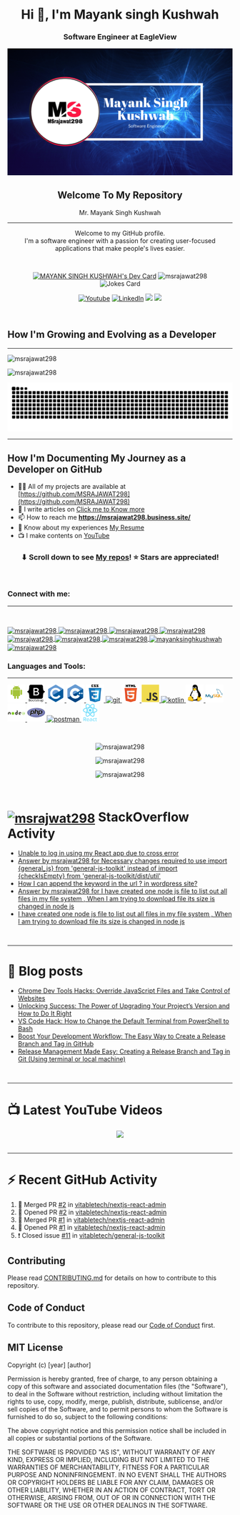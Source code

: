 <h1 align="center">Hi 👋, I'm Mayank singh Kushwah</h1>
<h3 align="center">Software Engineer at EagleView</h3>
<p align="center">
  <img src="https://raw.githubusercontent.com/MSRAJAWAT298/msrajawat298/main/images/background-images/msrajawat298_bg-min.png" title="Mr. Mayank singh kushwah software  engineer" />
<h2 align="center">Welcome To My Repository</h2>
<p align="center">Mr. Mayank Singh Kushwah </p>

---

<p align="center">Welcome to my GitHub profile. <br />I'm a software engineer with a passion for creating user-focused applications that make people's lives easier. </p>
</p>
<br />

<p align="center">
  <a href="https://app.daily.dev/msrajawat298"><img style="width:50%" src="https://api.daily.dev/devcards/b5ab065999d747239184aa801c548039.png?r=a9p" width="400" alt="MAYANK SINGH KUSHWAH's Dev Card"/></a>
  <img style="width:50%" height="" src="https://github-readme-stackoverflow.vercel.app/?userID=9578353" alt="msrajawat298" /><br/>
<!--Random Jokes Card -->
<img style="width:100%" src="https://readme-jokes.vercel.app/api" alt="Jokes Card"/>
</p>

<p align="center">
  <a href="https://www.youtube.com/c/MAYANKSINGHKUSHWAH"><img alt="Youtube" title="Youtube" src="https://img.shields.io/badge/-YouTube-red?style=for-the-badge&logo=youtube&logoColor=white"/></a>
  <a href="https://www.linkedin.com/in/msrajawat298/"><img alt="LinkedIn" title="LinkedIn" src="https://img.shields.io/badge/-LinkedIn-0077B5?style=for-the-badge&logo=linkedin&logoColor=white"/></a>
  <a href="https://dev.to/msrajawat298"><img src="https://img.shields.io/badge/DEV.TO-%230A0A0A.svg?&style=for-the-badge&logo=dev.to&logoColor=white"></a>
  <a href="https://linktr.ee/msrajawat298"><img src="https://img.shields.io/badge/Linktree-39E09B.svg?style=for-the-badge&logo=Linktree&logoColor=white"></a>
</p>
<br />

## How I'm Growing and Evolving as a Developer

---

<p align="left">
  <img src="https://komarev.com/ghpvc/?username=msrajawat298&label=Profile%20views&color=0e75b6&style=flat" alt="msrajawat298" />
</p>
<p align="left">
  <img style="width:100%" src="https://github-profile-trophy.vercel.app/?username=msrajawat298&flat" alt="msrajawat298" />
</p>
<p align="center">
  <img src="https://raw.githubusercontent.com/msrajawat298/msrajawat298/main/images/github_stuff/github-user-contribution.svg">
</p>

---

## How I'm Documenting My Journey as a Developer on GitHub

- 👨‍💻 All of my projects are available at [https://github.com/MSRAJAWAT298](https://github.com/MSRAJAWAT298)
- 📝 I write articles on [Click me to Know more](https://www.mayanksinghkushwah.in/)
- 📫 How to reach me **https://msrajawat298.business.site/**
- 📄 Know about my experiences [My Resume](https://github.com/MSRAJAWAT298/msrajawat298/blob/main/Resume-Mr.-MAYANK-SINGH-KUSHWAH.pdf)
- 📺 I make contents on [YouTube](https://www.youtube.com/@msrajawat298)<br>

<h3 align="center">⬇ Scroll down to see <a href="https://github.com/msrajawat298?tab=repositories">My repos</a>! ⭐ Stars are appreciated!</h3>

<br/>
  <h3 align="left">Connect with me:</h3>
  
  ---
  <br/>
  <p align="left">
    <a href="https://codepen.io/msrajawat298" target="blank">
      <img align="center" src="https://raw.githubusercontent.com/rahuldkjain/github-profile-readme-generator/master/src/images/icons/Social/codepen.svg" alt="msrajawat298" height="30" width="40" />
    </a>
    <a href="https://dev.to/msrajawat298" target="blank">
      <img align="center" src="https://raw.githubusercontent.com/rahuldkjain/github-profile-readme-generator/master/src/images/icons/Social/devto.svg" alt="msrajawat298" height="30" width="40" />
    </a>
    <a href="https://twitter.com/msrajawat298" target="blank">
      <img align="center" src="https://raw.githubusercontent.com/rahuldkjain/github-profile-readme-generator/master/src/images/icons/Social/twitter.svg" alt="msrajawat298" height="30" width="40" />
    </a>
    <a href="https://linkedin.com/in/msrajwat298" target="blank">
      <img align="center" src="https://raw.githubusercontent.com/rahuldkjain/github-profile-readme-generator/master/src/images/icons/Social/linked-in-alt.svg" alt="msrajwat298" height="30" width="40" />
    </a>
    <a href="https://stackoverflow.com/users/9578353/msrajwat298" target="blank">
      <img align="center" src="https://raw.githubusercontent.com/rahuldkjain/github-profile-readme-generator/master/src/images/icons/Social/stack-overflow.svg" alt="msrajwat298" height="30" width="40" />
    </a>
    <a href="https://fb.com/msrajwat298" target="blank">
      <img align="center" src="https://raw.githubusercontent.com/rahuldkjain/github-profile-readme-generator/master/src/images/icons/Social/facebook.svg" alt="msrajwat298" height="30" width="40" />
    </a>
    <a href="https://instagram.com/msrajwat298" target="blank">
      <img align="center" src="https://raw.githubusercontent.com/rahuldkjain/github-profile-readme-generator/master/src/images/icons/Social/instagram.svg" alt="msrajwat298" height="30" width="40" />
    </a>
    <a href="https://www.youtube.com/c/mayanksinghkushwah" target="blank">
      <img align="center" src="https://raw.githubusercontent.com/rahuldkjain/github-profile-readme-generator/master/src/images/icons/Social/youtube.svg" alt="mayanksinghkushwah" height="30" width="40" />
    </a>
    <a href="https://www.hackerearth.com/msrajawat298" target="blank">
      <img align="center" src="https://raw.githubusercontent.com/rahuldkjain/github-profile-readme-generator/master/src/images/icons/Social/hackerearth.svg" alt="msrajawat298" height="30" width="40" />
    </a>
  </p>
  <h3 align="left">Languages and Tools:</h3>

---

  <p align="left">
    <a href="https://developer.android.com" target="_blank" rel="noreferrer">
      <img src="https://raw.githubusercontent.com/devicons/devicon/master/icons/android/android-original-wordmark.svg" alt="android" width="40" height="40" />
    </a>
    <a href="https://getbootstrap.com" target="_blank" rel="noreferrer">
      <img src="https://raw.githubusercontent.com/devicons/devicon/master/icons/bootstrap/bootstrap-plain-wordmark.svg" alt="bootstrap" width="40" height="40" />
    </a>
    <a href="https://www.cprogramming.com/" target="_blank" rel="noreferrer">
      <img src="https://raw.githubusercontent.com/devicons/devicon/master/icons/c/c-original.svg" alt="c" width="40" height="40" />
    </a>
    <a href="https://www.w3schools.com/cpp/" target="_blank" rel="noreferrer">
      <img src="https://raw.githubusercontent.com/devicons/devicon/master/icons/cplusplus/cplusplus-original.svg" alt="cplusplus" width="40" height="40" />
    </a>
    <a href="https://www.w3schools.com/css/" target="_blank" rel="noreferrer">
      <img src="https://raw.githubusercontent.com/devicons/devicon/master/icons/css3/css3-original-wordmark.svg" alt="css3" width="40" height="40" />
    </a>
    <a href="https://git-scm.com/" target="_blank" rel="noreferrer">
      <img src="https://www.vectorlogo.zone/logos/git-scm/git-scm-icon.svg" alt="git" width="40" height="40" />
    </a>
    <a href="https://www.w3.org/html/" target="_blank" rel="noreferrer">
      <img src="https://raw.githubusercontent.com/devicons/devicon/master/icons/html5/html5-original-wordmark.svg" alt="html5" width="40" height="40" />
    </a>
    <a href="https://developer.mozilla.org/en-US/docs/Web/JavaScript" target="_blank" rel="noreferrer">
      <img src="https://raw.githubusercontent.com/devicons/devicon/master/icons/javascript/javascript-original.svg" alt="javascript" width="40" height="40" />
    </a>
    <a href="https://kotlinlang.org" target="_blank" rel="noreferrer">
      <img src="https://www.vectorlogo.zone/logos/kotlinlang/kotlinlang-icon.svg" alt="kotlin" width="40" height="40" />
    </a>
    <a href="https://www.linux.org/" target="_blank" rel="noreferrer">
      <img src="https://raw.githubusercontent.com/devicons/devicon/master/icons/linux/linux-original.svg" alt="linux" width="40" height="40" />
    </a>
    <a href="https://www.mysql.com/" target="_blank" rel="noreferrer">
      <img src="https://raw.githubusercontent.com/devicons/devicon/master/icons/mysql/mysql-original-wordmark.svg" alt="mysql" width="40" height="40" />
    </a>
    <a href="https://nodejs.org" target="_blank" rel="noreferrer">
      <img src="https://raw.githubusercontent.com/devicons/devicon/master/icons/nodejs/nodejs-original-wordmark.svg" alt="nodejs" width="40" height="40" />
    </a>
    <a href="https://www.php.net" target="_blank" rel="noreferrer">
      <img src="https://raw.githubusercontent.com/devicons/devicon/master/icons/php/php-original.svg" alt="php" width="40" height="40" />
    </a>
    <a href="https://postman.com" target="_blank" rel="noreferrer">
      <img src="https://www.vectorlogo.zone/logos/getpostman/getpostman-icon.svg" alt="postman" width="40" height="40" />
    </a>
    <a href="https://reactjs.org/" target="_blank" rel="noreferrer">
      <img src="https://raw.githubusercontent.com/devicons/devicon/master/icons/react/react-original-wordmark.svg" alt="react" width="40" height="40" />
    </a>
  </p>
  <br>
  <p align="center">
    <img src="https://github-readme-stats.vercel.app/api/top-langs?username=msrajawat298&show_icons=true&locale=en&layout=compact" alt="msrajawat298" />
  </p>
  
  <p align="center"> <img src="https://github-readme-stats.vercel.app/api?username=msrajawat298&show_icons=true&locale=en" alt="msrajawat298" />
  </p>
  <p  align="center">
    <img src="https://github-readme-streak-stats.herokuapp.com/?user=msrajawat298&" alt="msrajawat298" />
  </p>
<br/>

# <a href="https://stackoverflow.com/users/9578353/msrajwat298" target="blank"><img align="center" src="https://raw.githubusercontent.com/rahuldkjain/github-profile-readme-generator/master/src/images/icons/Social/stack-overflow.svg" alt="msrajwat298" height="30" width="40" /></a> StackOverflow Activity

<!-- STACKOVERFLOW:START -->
- [Unable to log in using my React app due to cross error](https://stackoverflow.com/questions/76345428/unable-to-log-in-using-my-react-app-due-to-cross-error)
- [Answer by msrajwat298 for Necessary changes required to use import {general_js} from &#39;general-js-toolkit&#39; instead of import {checkIsEmpty} from &#39;general-js-toolkit/dist/util&#39;](https://stackoverflow.com/questions/76214905/necessary-changes-required-to-use-import-general-js-from-general-js-toolkit/76218298#76218298)
- [How I can append the keyword in the url ? in wordpress site?](https://stackoverflow.com/questions/76015926/how-i-can-append-the-keyword-in-the-url-in-wordpress-site)
- [Answer by msrajwat298 for I have created one node js file to list out all files in my file system , When I am trying to download file its size is changed in node js](https://stackoverflow.com/questions/75528855/i-have-created-one-node-js-file-to-list-out-all-files-in-my-file-system-when-i/75531888#75531888)
- [I have created one node js file to list out all files in my file system , When I am trying to download file its size is changed in node js](https://stackoverflow.com/questions/75528855/i-have-created-one-node-js-file-to-list-out-all-files-in-my-file-system-when-i)
<!-- STACKOVERFLOW:END -->
  <br/>

---

# 📕 Blog posts

<!-- BLOG-POST-LIST:START -->
- [Chrome Dev Tools Hacks: Override JavaScript Files and Take Control of Websites](https://blog.vitabletech.in/chrome-dev-tools-hacks-override-javascript-files-and-take-control-of-websites/)
- [Unlocking Success: The Power of Upgrading Your Project’s Version and How to Do It Right](https://blog.vitabletech.in/unlocking-success-the-power-of-upgrading-your-projects-version-and-how-to-do-it-right/)
- [VS Code Hack: How to Change the Default Terminal from PowerShell to Bash](https://blog.vitabletech.in/vs-code-hack-how-to-change-the-default-terminal-from-powershell-to-bash/)
- [Boost Your Development Workflow: The Easy Way to Create a Release Branch and Tag in GitHub](https://blog.vitabletech.in/boost-your-development-workflow-the-easy-way-to-create-a-release-branch-and-tag-in-github/)
- [Release Management Made Easy: Creating a Release Branch and Tag in Git &lpar;Using terminal or local machine&rpar;](https://blog.vitabletech.in/release-management-made-easy-creating-a-release-branch-and-tag-in-git/)
<!-- BLOG-POST-LIST:END -->
  <br/>

---

# 📺 Latest YouTube Videos

<div align="center">
  <a href="https://www.youtube.com/c/MAYANKSINGHKUSHWAH?sub_confirmation=1" target="_blank">
  <img src="https://img.shields.io/badge/-Subscribe-red?style=for-the-badge&logo=youtube&logoColor=white"/></a>
</div>

<!-- YOUTUBE:START -->
<!-- YOUTUBE:END -->

<br/>

---

# ⚡ Recent GitHub Activity

<!--START_SECTION:activity-->

1. 🎉 Merged PR [#2](https://github.com/vitabletech/nextjs-react-admin/pull/2) in [vitabletech/nextjs-react-admin](https://github.com/vitabletech/nextjs-react-admin)
2. 💪 Opened PR [#2](https://github.com/vitabletech/nextjs-react-admin/pull/2) in [vitabletech/nextjs-react-admin](https://github.com/vitabletech/nextjs-react-admin)
3. 🎉 Merged PR [#1](https://github.com/vitabletech/nextjs-react-admin/pull/1) in [vitabletech/nextjs-react-admin](https://github.com/vitabletech/nextjs-react-admin)
4. 💪 Opened PR [#1](https://github.com/vitabletech/nextjs-react-admin/pull/1) in [vitabletech/nextjs-react-admin](https://github.com/vitabletech/nextjs-react-admin)
5. ❗️ Closed issue [#11](https://github.com/vitabletech/general-js-toolkit/issues/11) in [vitabletech/general-js-toolkit](https://github.com/vitabletech/general-js-toolkit)
   <!--END_SECTION:activity-->
   <br/>

## Contributing

Please read [CONTRIBUTING.md](./CONTRIBUTING.md) for details on how to contribute to this repository.

## Code of Conduct

To contribute to this repository, please read our [Code of Conduct](CODE_OF_CONDUCT.md) first.

## MIT License

Copyright (c) [year] [author]

Permission is hereby granted, free of charge, to any person obtaining a copy
of this software and associated documentation files (the "Software"), to deal
in the Software without restriction, including without limitation the rights
to use, copy, modify, merge, publish, distribute, sublicense, and/or sell
copies of the Software, and to permit persons to whom the Software is
furnished to do so, subject to the following conditions:

The above copyright notice and this permission notice shall be included in
all copies or substantial portions of the Software.

THE SOFTWARE IS PROVIDED "AS IS", WITHOUT WARRANTY OF ANY KIND, EXPRESS OR
IMPLIED, INCLUDING BUT NOT LIMITED TO THE WARRANTIES OF MERCHANTABILITY,
FITNESS FOR A PARTICULAR PURPOSE AND NONINFRINGEMENT. IN NO EVENT SHALL THE
AUTHORS OR COPYRIGHT HOLDERS BE LIABLE FOR ANY CLAIM, DAMAGES OR OTHER
LIABILITY, WHETHER IN AN ACTION OF CONTRACT, TORT OR OTHERWISE, ARISING FROM,
OUT OF OR IN CONNECTION WITH THE SOFTWARE OR THE USE OR OTHER DEALINGS IN
THE SOFTWARE.
